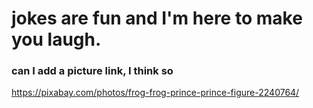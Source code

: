 # jokes are fun and I'm here to make you laugh. 

### can I add a picture link, I think so 

https://pixabay.com/photos/frog-frog-prince-prince-figure-2240764/
